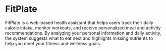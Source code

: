 # FitPlate
FitPlate is a web-based health assistant that helps users track their daily calorie intake, monitor workouts, and receive personalized meal and activity recommendations. By analyzing your personal information and daily activity, the system suggests what to eat next and highlights missing nutrients to help you meet your fitness and wellness goals.
